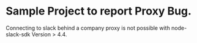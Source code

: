 # Sample Project to report Proxy Bug.

Connecting to slack behind a company proxy is not possible with node-slack-sdk Version > 4.4.
